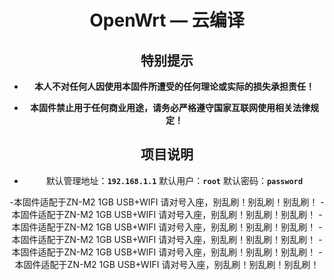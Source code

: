 <div align="center">
<h1>OpenWrt — 云编译</h1>

## 特别提示

- **本人不对任何人因使用本固件所遭受的任何理论或实际的损失承担责任！**

- **本固件禁止用于任何商业用途，请务必严格遵守国家互联网使用相关法律规定！**

## 项目说明
- 默认管理地址：**`192.168.1.1`** 默认用户：**`root`** 默认密码：**`password`**

-本固件适配于ZN-M2 1GB USB+WIFI 请对号入座，别乱刷！别乱刷！别乱刷！
-本固件适配于ZN-M2 1GB USB+WIFI 请对号入座，别乱刷！别乱刷！别乱刷！
-本固件适配于ZN-M2 1GB USB+WIFI 请对号入座，别乱刷！别乱刷！别乱刷！
-本固件适配于ZN-M2 1GB USB+WIFI 请对号入座，别乱刷！别乱刷！别乱刷！
-本固件适配于ZN-M2 1GB USB+WIFI 请对号入座，别乱刷！别乱刷！别乱刷！
-本固件适配于ZN-M2 1GB USB+WIFI 请对号入座，别乱刷！别乱刷！别乱刷！



